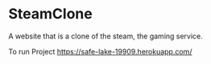 # SteamClone
A website that is a clone of the steam, the gaming service.

To run Project
https://safe-lake-19909.herokuapp.com/
